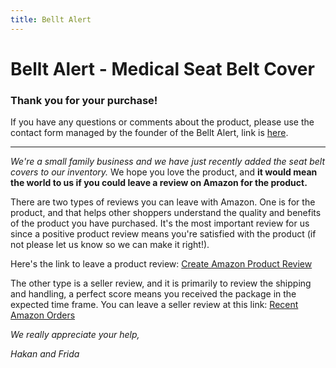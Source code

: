 ```yaml
---
title: Bellt Alert
---
```

# Bellt Alert - Medical Seat Belt Cover

### Thank you for your purchase!

If you have any questions or comments about the product, please use the contact form managed by the founder of the Bellt Alert, link is [here](https://personalisedbynat.com/pages/contact-us).

---

*We're a small family business and we have just recently added the seat belt covers to our inventory.* We hope you love the product, and **it would mean the world to us if you could leave a review on Amazon for the product.**

There are two types of reviews you can leave with Amazon. One is for the product, and that helps other shoppers understand the quality and benefits of the product you have purchased. It's the most important review for us since a positive product review means you're satisfied with the product (if not please let us know so we can make it right!).

Here's the link to leave a product review: [Create Amazon Product Review](https://www.amazon.com/review/create-review/listing)


The other type is a seller review, and it is primarily to review the shipping and handling, a perfect score means you received the package in the expected time frame.
You can leave a seller review at this link: [Recent Amazon Orders](https://www.amazon.com/gp/css/order-history)

*We really appreciate your help,*

*Hakan and Frida*
